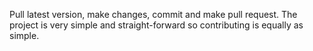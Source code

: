 Pull latest version, make changes, commit and make pull request. The project is very simple and straight-forward so contributing is equally as simple.
